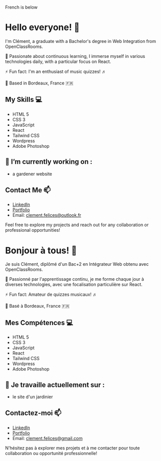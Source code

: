 French is below
# Hello everyone! 👋

I'm Clément, a graduate with a Bachelor's degree in Web Integration from OpenClassRooms.

🚀 Passionate about continuous learning, I immerse myself in various technologies daily, with a particular focus on React.

⚡ Fun fact: I'm an enthusiast of music quizzes! ♬

📍 Based in Bordeaux, France 🇫🇷

## My Skills 💻
- HTML 5
- CSS 3
- JavaScript
- React
- Tailwind CSS
- Wordpress
- Adobe Photoshop

## 🔭 I’m currently working on :
- a gardener website

## Contact Me 📫
- [LinkedIn](https://www.linkedin.com/in/clément-felices)
- [Portfolio](https://clement-felices-portfolio.vercel.app/)
- Email: clement.felices@outlook.fr

Feel free to explore my projects and reach out for any collaboration or professional opportunities!

# Bonjour à tous! 👋

Je suis Clément, diplômé d'un Bac+2 en Intégrateur Web obtenu avec OpenClassRooms.

🚀 Passionné par l'apprentissage continu, je me forme chaque jour à diverses technologies, avec une focalisation particulière sur React.

⚡ Fun fact: Amateur de quizzes musicaux! ♬

📍 Basé à Bordeaux, France 🇫🇷

## Mes Compétences 💻
- HTML 5
- CSS 3
- JavaScript
- React
- Tailwind CSS
- Wordpress
- Adobe Photoshop

## 🔭 Je travaille actuellement sur :
- le site d'un jardinier

## Contactez-moi 📫
- [LinkedIn](https://www.linkedin.com/in/clément-felices)
- [Portfolio](https://clement-felices-portfolio.vercel.app/)
- Email: clement.felices@gmail.com

N'hésitez pas à explorer mes projets et à me contacter pour toute collaboration ou opportunité professionnelle!





<!--
**Titou360/Titou360** is a ✨ _special_ ✨ repository because its `README.md` (this file) appears on your GitHub profile.

Here are some ideas to get you started:

- 🔭 I’m currently working on ...
- 🌱 I’m currently learning ...
- 👯 I’m looking to collaborate on ...
- 🤔 I’m looking for help with ...
- 💬 Ask me about ...
- 📫 How to reach me: ...
- 😄 Pronouns: ...
- ⚡ Fun fact: ...
-->
